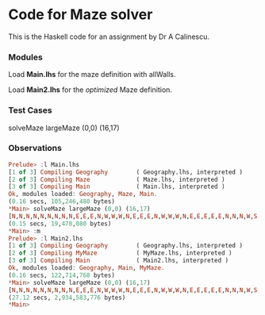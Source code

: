 # Code for Maze solver 

This is the Haskell code for an assignment by Dr A Calinescu.

### Modules
Load **Main.lhs** for the maze definition with allWalls.  

Load **Main2.lhs** for the *optimized* Maze definition.

### Test Cases
solveMaze largeMaze (0,0) (16,17)

### Observations
```haskell
Prelude> :l Main.lhs
[1 of 3] Compiling Geography        ( Geography.lhs, interpreted )
[2 of 3] Compiling Maze             ( Maze.lhs, interpreted )
[3 of 3] Compiling Main             ( Main.lhs, interpreted )
Ok, modules loaded: Geography, Maze, Main.
(0.16 secs, 105,246,480 bytes)
*Main> solveMaze largeMaze (0,0) (16,17)
[N,N,N,N,N,N,N,N,N,E,E,E,N,W,W,W,N,E,E,E,N,W,W,W,N,E,E,E,E,E,N,N,N,W,S,S,W,W,W,W,N,N,N,E,S,S,E,E,N,W,N,N,W,W,N,E,E,E,E,E,E,N,W,W,W,W,W,W,N,E,E,E,E,E,E,E,S,S,S,S,E,E,N,N,N,N,E,E,E,E,S,W,W,W,S,S,S,E,N,N,E,E,E,S,W,W,S,S,W,W,W,W,W,S,E,E,E,S,W,W,W,S,S,S,E,S,S,S,E,N,N,N,E,S,S,S,S,W,W,W,S,E,E,E,S,W,W,W,S,E,E,E,E,S,S,E,E,E,E,E,E,E,S,E,E,E,N,W,W,N,N,N,E,S,S,E,E,N,W,N,E,N,N,W,S,W,W,W,W,S,W,N,N,N,W,W,W,N,N,N,E,S,S,E,N,N,N,W,W,N,N,N,N,N,E,E,S,S,S,E,E,N,W,N,E,N,W]
(0.15 secs, 19,470,080 bytes)
*Main> :m
Prelude> :l Main2.lhs 
[1 of 3] Compiling Geography        ( Geography.lhs, interpreted )
[2 of 3] Compiling MyMaze           ( MyMaze.lhs, interpreted )
[3 of 3] Compiling Main             ( Main2.lhs, interpreted )
Ok, modules loaded: Geography, Main, MyMaze.
(0.16 secs, 122,714,768 bytes)
*Main> solveMaze largeMaze (0,0) (16,17)
[N,N,N,N,N,N,N,N,N,E,E,E,N,W,W,W,N,E,E,E,N,W,W,W,N,E,E,E,E,E,N,N,N,W,S,S,W,W,W,W,N,N,N,E,S,S,E,E,N,W,N,N,W,W,N,E,E,E,E,E,E,N,W,W,W,W,W,W,N,E,E,E,E,E,E,E,S,S,S,S,E,E,N,N,N,N,E,E,E,E,S,W,W,W,S,S,S,E,N,N,E,E,E,S,W,W,S,S,W,W,W,W,W,S,E,E,E,S,W,W,W,S,S,S,E,S,S,S,E,N,N,N,E,S,S,S,S,W,W,W,S,E,E,E,S,W,W,W,S,E,E,E,E,S,S,E,E,E,E,E,E,E,S,E,E,E,N,W,W,N,N,N,E,S,S,E,E,N,W,N,E,N,N,W,S,W,W,W,W,S,W,N,N,N,W,W,W,N,N,N,E,S,S,E,N,N,N,W,W,N,N,N,N,N,E,E,S,S,S,E,E,N,W,N,E,N,W]
(27.12 secs, 2,934,583,776 bytes)
*Main> 
```
